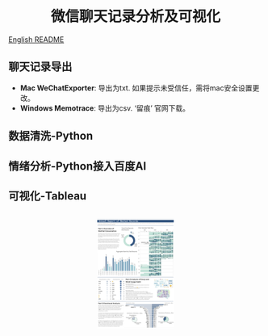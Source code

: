 <h1 align="center">
微信聊天记录分析及可视化
</h1>

[English README](../README.md)

## 聊天记录导出
- **Mac     WeChatExporter**: 导出为txt. 如果提示未受信任，需将mac安全设置更改。
- **Windows Memotrace**:      导出为csv. ‘留痕’ 官网下载。

## 数据清洗-Python

## 情绪分析-Python接入百度AI

## 可视化-Tableau

<p align="center">
    <br>
    <img src="../Final Result/screenshot.png" width="30%"/>
    <br>
</p>
